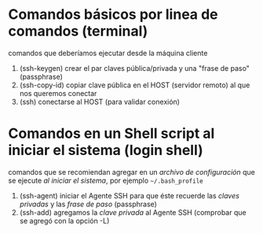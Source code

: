 # Comandos básicos por linea de comandos (terminal)
comandos que deberíamos ejecutar desde la máquina cliente
1. (ssh-keygen) crear el par claves pública/privada y una "frase de paso" (passphrase)
2. (ssh-copy-id) copiar clave pública en el HOST (servidor remoto) al que nos queremos conectar
3. (ssh) conectarse al HOST (para validar conexión)
# Comandos en un Shell script al iniciar el sistema (login shell)
comandos que se recomiendan agregar en un *archivo de configuración* que se ejecute *al iniciar el sistema*, por ejemplo `~/.bash_profile`
1. (ssh-agent) iniciar el Agente SSH para que éste recuerde las *claves privadas* y las *frase de paso* (passphrase)
2. (ssh-add) agregamos la *clave privada* al Agente SSH (comprobar que se agregó con la opción -L)

